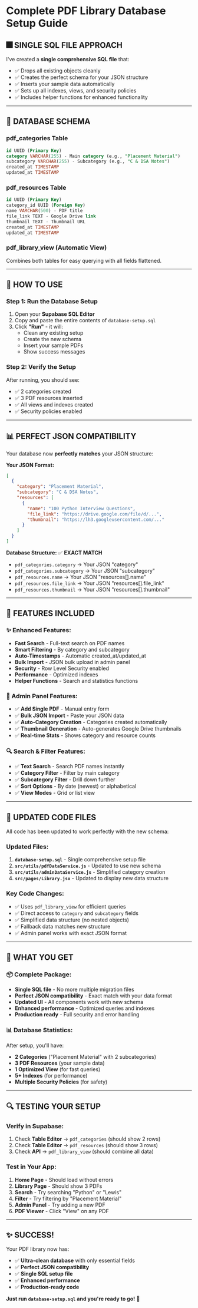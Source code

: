 # Complete PDF Library Database Setup Guide

## 🎆 **SINGLE SQL FILE APPROACH**

I've created a **single comprehensive SQL file** that:
- ✅ Drops all existing objects cleanly
- ✅ Creates the perfect schema for your JSON structure
- ✅ Inserts your sample data automatically
- ✅ Sets up all indexes, views, and security policies
- ✅ Includes helper functions for enhanced functionality

---

## 📁 **DATABASE SCHEMA**

### **pdf_categories Table**
```sql
id UUID (Primary Key)
category VARCHAR(255) - Main category (e.g., "Placement Material")
subcategory VARCHAR(255) - Subcategory (e.g., "C & DSA Notes")
created_at TIMESTAMP
updated_at TIMESTAMP
```

### **pdf_resources Table**
```sql
id UUID (Primary Key)
category_id UUID (Foreign Key)
name VARCHAR(500) - PDF title
file_link TEXT - Google Drive link
thumbnail TEXT - Thumbnail URL
created_at TIMESTAMP
updated_at TIMESTAMP
```

### **pdf_library_view (Automatic View)**
Combines both tables for easy querying with all fields flattened.

---

## 🚀 **HOW TO USE**

### **Step 1: Run the Database Setup**
1. Open your **Supabase SQL Editor**
2. Copy and paste the entire contents of `database-setup.sql`
3. Click **"Run"** - it will:
   - Clean any existing setup
   - Create the new schema
   - Insert your sample PDFs
   - Show success messages

### **Step 2: Verify the Setup**
After running, you should see:
- ✅ 2 categories created
- ✅ 3 PDF resources inserted
- ✅ All views and indexes created
- ✅ Security policies enabled

---

## 📊 **PERFECT JSON COMPATIBILITY**

Your database now **perfectly matches** your JSON structure:

**Your JSON Format:**
```json
[
  {
    "category": "Placement Material",
    "subcategory": "C & DSA Notes",
    "resources": [
      {
        "name": "100 Python Interview Questions",
        "file_link": "https://drive.google.com/file/d/...",
        "thumbnail": "https://lh3.googleusercontent.com/..."
      }
    ]
  }
]
```

**Database Structure:** ✅ **EXACT MATCH**
- `pdf_categories.category` → Your JSON "category"
- `pdf_categories.subcategory` → Your JSON "subcategory"
- `pdf_resources.name` → Your JSON "resources[].name"
- `pdf_resources.file_link` → Your JSON "resources[].file_link"
- `pdf_resources.thumbnail` → Your JSON "resources[].thumbnail"

---

## 🔧 **FEATURES INCLUDED**

### **✨ Enhanced Features:**
- **Fast Search** - Full-text search on PDF names
- **Smart Filtering** - By category and subcategory
- **Auto-Timestamps** - Automatic created_at/updated_at
- **Bulk Import** - JSON bulk upload in admin panel
- **Security** - Row Level Security enabled
- **Performance** - Optimized indexes
- **Helper Functions** - Search and statistics functions

### **🎯 Admin Panel Features:**
- ✅ **Add Single PDF** - Manual entry form
- ✅ **Bulk JSON Import** - Paste your JSON data
- ✅ **Auto-Category Creation** - Categories created automatically
- ✅ **Thumbnail Generation** - Auto-generates Google Drive thumbnails
- ✅ **Real-time Stats** - Shows category and resource counts

### **🔍 Search & Filter Features:**
- ✅ **Text Search** - Search PDF names instantly
- ✅ **Category Filter** - Filter by main category
- ✅ **Subcategory Filter** - Drill down further
- ✅ **Sort Options** - By date (newest) or alphabetical
- ✅ **View Modes** - Grid or list view

---

## 💱 **UPDATED CODE FILES**

All code has been updated to work perfectly with the new schema:

### **Updated Files:**
1. **`database-setup.sql`** - Single comprehensive setup file
2. **`src/utils/pdfDataService.js`** - Updated to use new schema
3. **`src/utils/adminDataService.js`** - Simplified category creation
4. **`src/pages/Library.jsx`** - Updated to display new data structure

### **Key Code Changes:**
- ✅ Uses `pdf_library_view` for efficient queries
- ✅ Direct access to `category` and `subcategory` fields
- ✅ Simplified data structure (no nested objects)
- ✅ Fallback data matches new structure
- ✅ Admin panel works with exact JSON format

---

## 🎉 **WHAT YOU GET**

### **📦 Complete Package:**
- **Single SQL file** - No more multiple migration files
- **Perfect JSON compatibility** - Exact match with your data format
- **Updated UI** - All components work with new schema
- **Enhanced performance** - Optimized queries and indexes
- **Production ready** - Full security and error handling

### **📊 Database Statistics:**
After setup, you'll have:
- **2 Categories** ("Placement Material" with 2 subcategories)
- **3 PDF Resources** (your sample data)
- **1 Optimized View** (for fast queries)
- **5+ Indexes** (for performance)
- **Multiple Security Policies** (for safety)

---

## 🔍 **TESTING YOUR SETUP**

### **Verify in Supabase:**
1. Check **Table Editor** → `pdf_categories` (should show 2 rows)
2. Check **Table Editor** → `pdf_resources` (should show 3 rows)
3. Check **API** → `pdf_library_view` (should combine all data)

### **Test in Your App:**
1. **Home Page** - Should load without errors
2. **Library Page** - Should show 3 PDFs
3. **Search** - Try searching "Python" or "Lewis"
4. **Filter** - Try filtering by "Placement Material"
5. **Admin Panel** - Try adding a new PDF
6. **PDF Viewer** - Click "View" on any PDF

---

## ✨ **SUCCESS!**

Your PDF library now has:
- ✅ **Ultra-clean database** with only essential fields
- ✅ **Perfect JSON compatibility** 
- ✅ **Single SQL setup file**
- ✅ **Enhanced performance**
- ✅ **Production-ready code**

**Just run `database-setup.sql` and you're ready to go!** 🚀